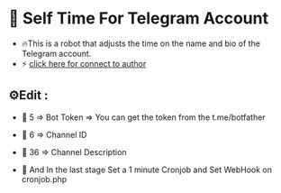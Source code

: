 # 🤖 Self Time For Telegram Account
- 🔥This is a robot that adjusts the time on the name and bio of the Telegram account.
- ⚡️ [click here for connect to author](https://t.me/ixAmirCom)

## ⚙️Edit :

- 📌 5 => Bot Token => You can get the token from the t.me/botfather

- 📌 6 => Channel ID

- 📌 36 => Channel Description 

- 📌 And In the last stage Set a 1 minute Cronjob and Set WebHook on cronjob.php
